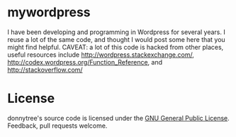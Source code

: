 mywordpress
===========

I have been developing and programming in Wordpress for several years. I reuse a lot of the same code, and thought I would post some here that you might find helpful. CAVEAT: a lot of this code is hacked from other places, useful resources include http://wordpress.stackexchange.com/, http://codex.wordpress.org/Function_Reference, and http://stackoverflow.com/ 

License
===========

donnytree's source code is licensed under the <a href="https://github.com/donnytree/mywordpress/blob/master/LICENSE">GNU General Public License</a>. Feedback, pull requests welcome.
